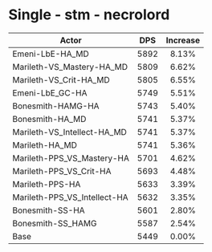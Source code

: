 # Single - stm - necrolord
| Actor | DPS | Increase |
|---|:---:|:---:|
|Emeni-LbE-HA_MD|5892|8.13%|
|Marileth-VS_Mastery-HA_MD|5809|6.62%|
|Marileth-VS_Crit-HA_MD|5805|6.55%|
|Emeni-LbE_GC-HA|5749|5.51%|
|Bonesmith-HAMG-HA|5743|5.40%|
|Bonesmith-HA_MD|5741|5.37%|
|Marileth-VS_Intellect-HA_MD|5741|5.37%|
|Marileth-HA_MD|5741|5.36%|
|Marileth-PPS_VS_Mastery-HA|5701|4.62%|
|Marileth-PPS_VS_Crit-HA|5693|4.48%|
|Marileth-PPS-HA|5633|3.39%|
|Marileth-PPS_VS_Intellect-HA|5632|3.35%|
|Bonesmith-SS-HA|5601|2.80%|
|Bonesmith-SS_HAMG|5587|2.54%|
|Base|5449|0.00%|
